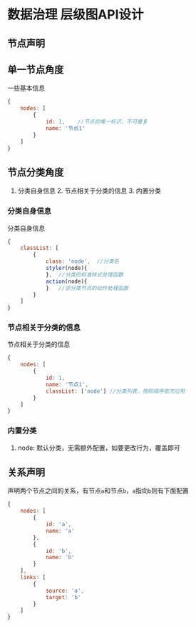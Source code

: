# 数据治理 层级图API设计

## 节点声明
## 单一节点角度
一些基本信息
```js
{
    nodes: [
        {
            id: 1,    //节点的唯一标识，不可重复
            name: '节点1'
        }
    ]
}
```

## 节点分类角度
1. 分类自身信息 2. 节点相关于分类的信息 3. 内置分类

### 分类自身信息
分类自身信息
```js
{
    classList: [
        {
            class: 'node',  //分类名
            styler(node){
            },  //分类的标准样式处理函数
            action(node){
            }   //该分类节点的动作处理函数
        }
    ]
}
```

### 节点相关于分类的信息
节点相关于分类的信息
```js
{
    nodes: [
        {
            id: 1,
            name: '节点1',
            classList: ['node'] //分类列表，按照顺序依次应用
        }
    ]
}
```

### 内置分类
1. node: 默认分类，无需额外配置，如要更改行为，覆盖即可

## 关系声明
声明两个节点之间的关系，有节点``a``和节点``b``，``a``指向``b``则有下面配置
```js
{
    nodes: [
        {
            id: 'a',
            name: 'a'
        },
        {
            id: 'b',
            name: 'b'
        }
    ],
    links: [
        {
            source: 'a',
            target: 'b'
        }
    ]
}
```